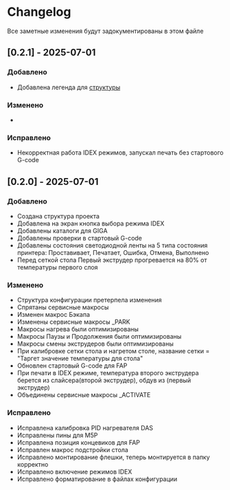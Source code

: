 # Changelog
Все заметные изменения будут задокументированы в  этом файле

## [0.2.1] - 2025-07-01
### Добавлено
- Добавлена легенда для [структуры](docs/config_structure) 
### Изменено
-
### Исправлено
- Некорректная работа IDEX режимов, запускал печать без стартового G-code 
## [0.2.0] - 2025-07-01
### Добавлено
- Создана структура проекта
- Добавлена на экран кнопка выбора режима IDEX
- Добавлены каталоги для GIGA
- Добавлены проверки в стартовый G-code 
- Добавлены состояния светодиодной ленты на 5 типа состояния принтера:
	Проставивает, Печатает, Ошибка, Отмена, Выполнено
- Перед сеткой стола Первый экструдер прогревается на 80% от температуры первого слоя

### Изменено
- Структура конфигурации претерпела изменения
- Спрятаны сервисные макросы 
- Изменен макрос Бэкапа
- Изменены сервисные макросы _PARK 
- Макросы нагрева были оптимизированы
- Макросы Паузы и Продолжения были оптимизированы
- Макросы смены экструдеров были оптимизированы
- При калибровке сетки стола и нагретом столе, название сетки = "Таргет значение температуры для стола"
- Обновлен стартовый G-code для FAP
- При печати в IDEX режиме, температура второго экструдера берется из слайсера(второй экструдер),
  обдув из (первый экструдер)
- Объединены сервисные макросы _ACTIVATE

### Исправлено
- Исправлена калибровка PID нагревателя DAS
- Исправлены пины для M5P
- Исправлена позиция концевиков для FAP
- Исправлен макрос подстройки стола
- Исправлено монтирование флешки, теперь монтируется в папку корректно
- Исправлено включение режимов IDEX
- Исправлено форматирование в файлах конфигурации


